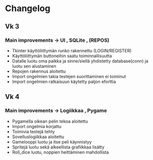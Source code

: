 # Changelog

## Vk 3

### Main improvements -> UI , SQLite , (REPOS)

- Tkinter käyttöliittymän runko rakennettu (LOGIN/REGISTER)
- Käyttöliittymän buttoneihin saatu toiminnallisuutta
- Datalle luotu oma paikka ja sinne/siellä yhdistetty database(conn) ja luotu sen alustaminen
- Repojen rakennus aloitettu
- Import ongelmien takia testejen suorittaminen ei toiminut 
- Import ongelmien ratkaisuun käytetty paljon eforttia

## Vk 4

### Main improvements -> Logiikkaa , Pygame 

- Pygamella oikean pelin tekoa aloitettu
- Import ongelmia korjattu
- Toimivia testejä tehty
- Sovelluslogiikkaa aloitettu
- Gamelooppi luotu ja itse peli käynnistyy
- Spritejä luotu sekä alkeellista grafiikkaa lisätty
- Roll_dice luotu, noppien heittäminen mahdollista
